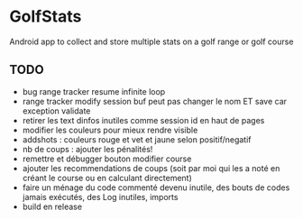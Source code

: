 # GolfStats
Android app to collect and store multiple stats on a golf range or golf course

## TODO
- bug range tracker resume infinite loop
- range tracker modify session buf peut pas changer le nom ET save car exception validate
- retirer les text dinfos inutiles comme session id en haut de pages
- modifier les couleurs  pour mieux rendre visible
- addshots : couleurs rouge et vet et jaune selon positif/negatif
- nb de coups : ajouter les pénalités!
- remettre et débugger bouton modifier course
- ajouter les recommendations de coups (soit par moi qui les a noté en créant le course ou en calculant directement)
- faire un ménage du code commenté devenu inutile, des bouts de codes jamais exécutés, des Log inutiles, imports
- build en release
